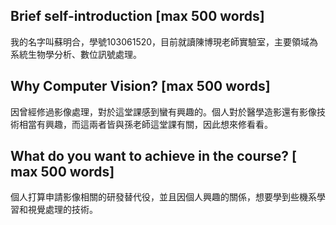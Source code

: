 ## Brief self-introduction [max 500 words]
我的名字叫蘇明合，學號103061520，目前就讀陳博現老師實驗室，主要領域為系統生物學分析、數位訊號處理。
## Why Computer Vision? [max 500 words]
因曾經修過影像處理，對於這堂課感到蠻有興趣的。個人對於醫學造影還有影像技術相當有興趣，而這兩者皆與孫老師這堂課有關，因此想來修看看。
## What do you want to achieve in the course? [ max 500 words]
個人打算申請影像相關的研發替代役，並且因個人興趣的關係，想要學到些機系學習和視覺處理的技術。

